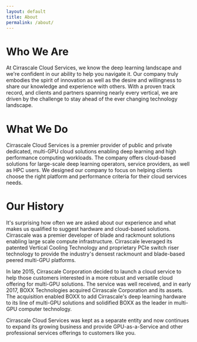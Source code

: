 ```yaml
---
layout: default
title: About
permalink: /about/
---
```

# Who We Are
At Cirrascale Cloud Services, we know the deep learning landscape and we're confident in our ability to help you navigate it. Our company truly embodies the spirit of innovation as well as the desire and willingness to share our knowledge and experience with others. With a proven track record, and clients and partners spanning nearly every vertical, we are driven by the challenge to stay ahead of the ever changing technology landscape.

# What We Do
Cirrascale Cloud Services is a premier provider of public and private dedicated, multi-GPU cloud solutions enabling deep learning and high performance computing workloads. The company offers cloud-based solutions for large-scale deep learning operators, service providers, as well as HPC users. We designed our company to focus on helping clients choose the right platform and performance criteria for their cloud services needs.

# Our History
It's surprising how often we are asked about our experience and what makes us qualified to suggest hardware and cloud-based solutions. Cirrascale was a premier developer of blade and rackmount solutions enabling large scale compute infrastructure. Cirrascale leveraged its patented Vertical Cooling Technology and proprietary PCIe switch riser technology to provide the industry's densest rackmount and blade-based peered multi-GPU platforms.

In late 2015, Cirrascale Corporation decided to launch a cloud service to help those customers interested in a more robust and versatile cloud offering for multi-GPU solutions. The service was well received, and in early 2017, BOXX Technologies acquired Cirrascale Corporation and its assets. The acquisition enabled BOXX to add Cirrascale's deep learning hardware to its line of multi-GPU solutions and solidified BOXX as the leader in multi-GPU computer technology.

Cirrascale Cloud Services was kept as a separate entity and now continues to expand its growing business and provide GPU-as-a-Service and other professional services offerings to customers like you.
